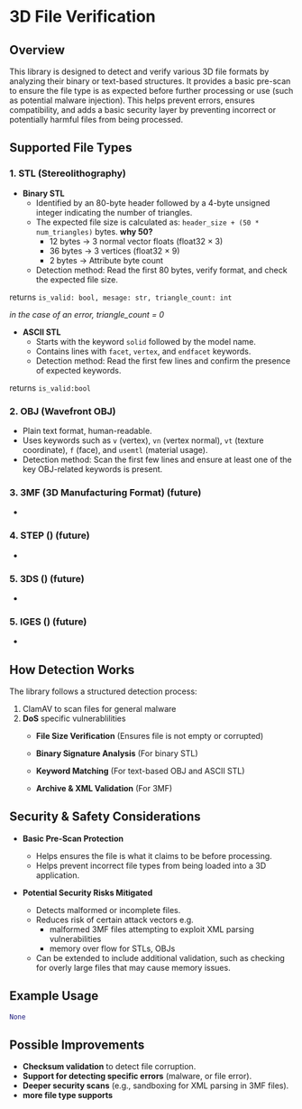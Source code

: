# 3D File Verification

## Overview
This library is designed to detect and verify various 3D file formats by analyzing their binary or text-based structures. It provides a basic pre-scan to ensure the file type is as expected before further processing or use (such as potential malware injection). This helps prevent errors, ensures compatibility, and adds a basic security layer by preventing incorrect or potentially harmful files from being processed.

## Supported File Types

### 1. **STL (Stereolithography)**
   - **Binary STL**
     - Identified by an 80-byte header followed by a 4-byte unsigned integer indicating the number of triangles.
     - The expected file size is calculated as: `header_size + (50 * num_triangles)` bytes.
        **why 50?**
        - 12 bytes → 3 normal vector floats (float32 × 3)
        - 36 bytes → 3 vertices (float32 × 9)
        - 2 bytes → Attribute byte count
     - Detection method: Read the first 80 bytes, verify format, and check the expected file size.

returns ```is_valid: bool, mesage: str, triangle_count: int```

*in the case of an error, triangle_count = 0*

   - **ASCII STL**
     - Starts with the keyword `solid` followed by the model name.
     - Contains lines with `facet`, `vertex`, and `endfacet` keywords.
     - Detection method: Read the first few lines and confirm the presence of expected keywords.

returns ```is_valid:bool```

### 2. **OBJ (Wavefront OBJ)**
   - Plain text format, human-readable.
   - Uses keywords such as `v` (vertex), `vn` (vertex normal), `vt` (texture coordinate), `f` (face), and `usemtl` (material usage).
   - Detection method: Scan the first few lines and ensure at least one of the key OBJ-related keywords is present.

### 3. **3MF (3D Manufacturing Format)** (future)
   - <None>

### 4. **STEP ()** (future)
   - <None>

### 5. **3DS ()** (future)
   - <None>

### 5. **IGES ()** (future)
   - <None>
   
   
## How Detection Works
The library follows a structured detection process:
1. ClamAV to scan files for general malware
2. **DoS** specific vulnerablilities 
   - **File Size Verification** (Ensures file is not empty or corrupted)
   - **Binary Signature Analysis** (For binary STL)
     
   - **Keyword Matching** (For text-based OBJ and ASCII STL)
   - **Archive & XML Validation** (For 3MF)

## Security & Safety Considerations
- **Basic Pre-Scan Protection**
  - Helps ensures the file is what it claims to be before processing.
  - Helps prevent incorrect file types from being loaded into a 3D application.
  
- **Potential Security Risks Mitigated**
  - Detects malformed or incomplete files.
  - Reduces risk of certain attack vectors e.g.
     - malformed 3MF files attempting to exploit XML parsing vulnerabilities
     - memory over flow for STLs, OBJs
  - Can be extended to include additional validation, such as checking for overly large files that may cause memory issues.

## Example Usage
```python
None
```

## Possible Improvements
- **Checksum validation** to detect file corruption.
- **Support for detecting specific errors** (malware, or file error).
- **Deeper security scans** (e.g., sandboxing for XML parsing in 3MF files).
- **more file type supports**

<br></br>

<br></br>

<br></br>

<br></br>

<br></br>

<br></br>
